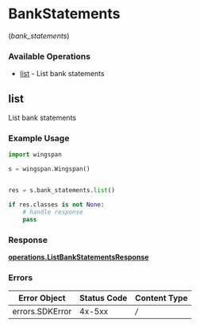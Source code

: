 # BankStatements
(*bank_statements*)

### Available Operations

* [list](#list) - List bank statements

## list

List bank statements

### Example Usage

```python
import wingspan

s = wingspan.Wingspan()


res = s.bank_statements.list()

if res.classes is not None:
    # handle response
    pass

```


### Response

**[operations.ListBankStatementsResponse](../../models/operations/listbankstatementsresponse.md)**
### Errors

| Error Object    | Status Code     | Content Type    |
| --------------- | --------------- | --------------- |
| errors.SDKError | 4x-5xx          | */*             |
